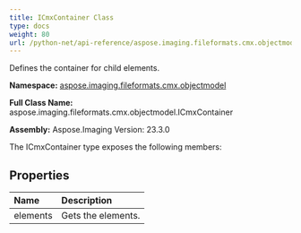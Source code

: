 ```yaml
---
title: ICmxContainer Class
type: docs
weight: 80
url: /python-net/api-reference/aspose.imaging.fileformats.cmx.objectmodel/icmxcontainer/
---
```


Defines the container for child elements.

**Namespace:** [aspose.imaging.fileformats.cmx.objectmodel](/imaging/python-net/api-reference/aspose.imaging.fileformats.cmx.objectmodel/)

**Full Class Name:** aspose.imaging.fileformats.cmx.objectmodel.ICmxContainer

**Assembly:**  Aspose.Imaging Version: 23.3.0

The ICmxContainer type exposes the following members:
## **Properties**
|**Name**|**Description**|
| :- | :- |
|elements|Gets the elements.|
